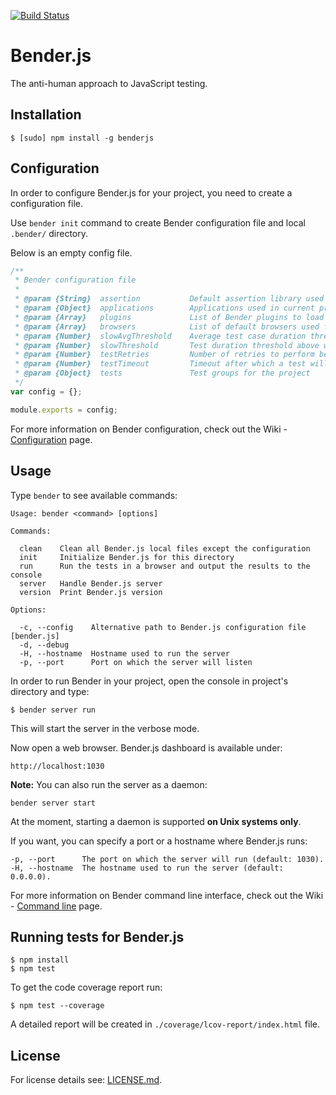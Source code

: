 [![Build Status](https://travis-ci.org/benderjs/benderjs.svg?branch=master)](https://travis-ci.org/benderjs/benderjs)

Bender.js
=========

The anti-human approach to JavaScript testing.

Installation
------------

```
$ [sudo] npm install -g benderjs
```

Configuration
-------------

In order to configure Bender.js for your project, you need to create a configuration file.

Use `bender init` command to create Bender configuration file and local `.bender/` directory.

Below is an empty config file.

```javascript
/**
 * Bender configuration file
 *
 * @param {String}  assertion           Default assertion library used for the tests
 * @param {Object}  applications        Applications used in current project
 * @param {Array}   plugins             List of Bender plugins to load at startup
 * @param {Array}   browsers            List of default browsers used for testing
 * @param {Number}  slowAvgThreshold    Average test case duration threshold above which a test is marked as slow
 * @param {Number}  slowThreshold       Test duration threshold above which a test is marked as slow
 * @param {Number}  testRetries         Number of retries to perform before marking a test as failed
 * @param {Number}  testTimeout         Timeout after which a test will be fetched again
 * @param {Object}  tests               Test groups for the project
 */
var config = {};

module.exports = config;
```

For more information on Bender configuration, check out the Wiki - [Configuration](https://github.com/benderjs/benderjs/wiki/Configuration) page.

Usage
-----

Type `bender` to see available commands:

```
Usage: bender <command> [options]

Commands:

  clean    Clean all Bender.js local files except the configuration
  init     Initialize Bender.js for this directory
  run      Run the tests in a browser and output the results to the console
  server   Handle Bender.js server
  version  Print Bender.js version

Options:

  -c, --config    Alternative path to Bender.js configuration file [bender.js]
  -d, --debug     
  -H, --hostname  Hostname used to run the server
  -p, --port      Port on which the server will listen
```

In order to run Bender in your project, open the console in project's directory and type:

```
$ bender server run
```

This will start the server in the verbose mode.

Now open a web browser. Bender.js dashboard is available under:

```
http://localhost:1030
```

**Note:** You can also run the server as a daemon:

```
bender server start
```

At the moment, starting a daemon is supported **on Unix systems only**.

If you want, you can specify a port or a hostname where Bender.js runs:

```
-p, --port      The port on which the server will run (default: 1030).
-H, --hostname  The hostname used to run the server (default: 0.0.0.0).
```

For more information on Bender command line interface, check out the Wiki - [Command line](https://github.com/benderjs/benderjs/wiki/Command-line) page.

Running tests for Bender.js
-------------

```
$ npm install
$ npm test
```

To get the code coverage report run:

```
$ npm test --coverage
```

A detailed report will be created in `./coverage/lcov-report/index.html` file.

License
-------

For license details see: [LICENSE.md](https://github.com/benderjs/benderjs/blob/master/LICENSE.md).
